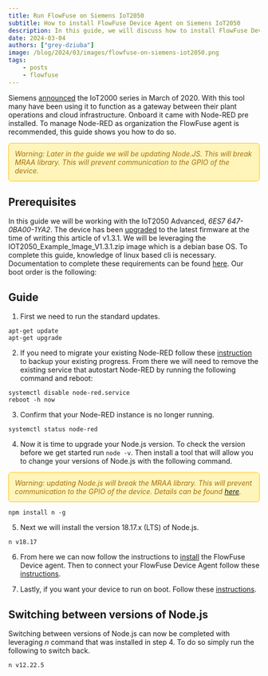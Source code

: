 ```yaml
---
title: Run FlowFuse on Siemens IoT2050
subtitle: How to install FlowFuse Device Agent on Siemens IoT2050
description: In this guide, we will discuss how to install FlowFuse Device agent on Siemens IoT2050.
date: 2024-03-04
authors: ["grey-dziuba"]
image: /blog/2024/03/images/flowfuse-on-siemens-iot2050.png
tags:
    - posts
    - flowfuse
---
```


Siemens [announced](https://press.siemens.com/global/en/pressrelease/new-siemens-gateway-between-cloud-company-it-and-production) the IoT2000 series in March of 2020.  With this tool many have been using it to function as a gateway between their plant operations and cloud infrastructure.  Onboard it came with Node-RED pre installed. To manage Node-RED as organization the FlowFuse agent is recommended, this guide shows you how to do so.

<!--more-->

<div style="background-color: #fff4b9; border:1px solid #ffc400; color: #a27110; padding: 12px; border-radius: 6px; font-style: italic;">Warning: Later in the guide we will be updating Node.JS. This will break MRAA library. This will prevent communication to the GPIO of the device.</div>

## Prerequisites 

In this guide we will be working with the IoT2050 Advanced, *6ES7 647-0BA00-1YA2*. The device has been [upgraded](https://support.industry.siemens.com/cs/attachments/109741799/IOT2050_How_To_Firmware_Update_V1.3.pdf) to the latest firmware at the time of writing this article of v1.3.1.  We will be leveraging the IOT2050_Example_Image_V1.3.1.zip image which is a debian base OS.  To complete this guide, knowledge of linux based cli is necessary.  Documentation to complete these requirements can be found [here](https://support.industry.siemens.com/cs/document/109741799/downloads-for-simatic-iot20x0?dti=0&lc=en-GB).  Our boot order is the following:

## Guide

1. First we need to run the standard updates.

```shell
apt-get update
apt-get upgrade
```

2. If you need to migrate your existing Node-RED follow these [instruction](https://flowfuse.com/docs/migration) to backup your existing progress.  From there we will need to remove the existing service that autostart Node-RED by running the following command and reboot:

```shell
systemctl disable node-red.service
reboot -h now
```

3. Confirm that your Node-RED instance is no longer running.

```shell
systemctl status node-red
```

4. Now it is time to upgrade your Node.js version.  To check the version before we get started run ```node -v```.  Then install a tool that will allow you to change your versions of Node.js with the following command.

<div style="background-color: #fff4b9; border:1px solid #ffc400; color: #a27110; padding: 12px; border-radius: 6px; font-style: italic;">Warning: updating Node.js will break the MRAA library. This will prevent communication to the GPIO of the device. Details can be found <a href="https://support.industry.siemens.com/forum/WW/en/posts/iot2050-node-js-versions/297170">here</a>.</div>

```shell
npm install n -g
```

5. Next we will install the version 18.17.x (LTS) of Node.js.

```shell
n v18.17
```

6. From here we can now follow the instructions to [install](https://flowfuse.com/docs/device-agent/install/) the FlowFuse Device agent.  Then to connect your FlowFuse Device Agent follow these [instructions](https://flowfuse.com/docs/device-agent/register/).

7. Lastly, if you want your device to run on boot.  Follow these [instructions](https://flowfuse.com/blog/2023/05/device-agent-as-a-service/).

## Switching between versions of Node.js

Switching between versions of Node.js can now be completed with leveraging *n* command that was installed in step 4.  To do so simply run the following to switch back.

```shell
n v12.22.5
```